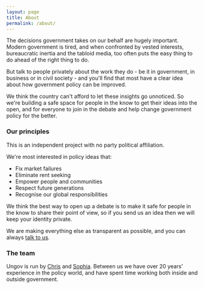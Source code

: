 ```yaml
---
layout: page
title: About
permalink: /about/
---
```


The decisions government takes on our behalf are hugely important. Modern government is tired, and when confronted by vested interests, bureaucratic inertia and the tabloid media, too often puts the easy thing to do ahead of the right thing to do.

But talk to people privately about the work they do - be it in government, in business or in civil society - and you'll find that most have a clear idea about how government policy can be improved.

We think the country can't afford to let these insights go unnoticed. So we're building a safe space for people in the know to get their ideas into the open, and for everyone to join in the debate and help change government policy for the better.

### Our principles

This is an independent project with no party political affiliation.

We're most interested in policy ideas that:

- Fix market failures
- Eliminate rent seeking
- Empower people and communities
- Respect future generations
- Recognise our global responsibilities

We think the best way to open up a debate is to make it safe for people in the know to share their point of view, so if you send us an idea then we will keep your identity private. 

We are making everything else as transparent as possible, and you can always [talk to us](/contact/).

### The team

Ungov is run by [Chris](https://twitter.com/clry2) and [Sophia](https://twitter.com/sophia_oliver). Between us we have over 20 years’ experience in the policy world, and have spent time working both inside and outside government.